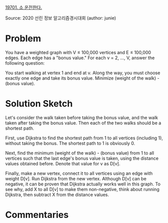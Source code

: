 [19701. 소 운전한다.](https://www.acmicpc.net/problem/19701)

Source: 2020 선린 정보 알고리즘경시대회
(author: junie)


# Problem

You have a weighted graph with V ≤ 100,000 vertices and E ≤ 100,000 edges. Each edge has a "bonus value." For each v = 2, ..., V, answer the following question:

You start walking at vertex 1 and end at v. Along the way, you must choose exactly one edge and take its bonus value. Minimize (weight of the walk) - (bonus value).

# Solution Sketch

Let's consider the walk taken before taking the bonus value, and the walk taken after taking the bonus value. Then each of the two walks should be a shortest path.

First, use Dijkstra to find the shortest path from 1 to all vertices (including 1), without taking the bonus. The shortest path to 1 is obviously 0.

Next, find the minimum (weight of the walk) - (bonus value) from 1 to all vertices such that the last edge's bonus value is taken, using the distance values obtained before. Denote that value for v as D[v].

Finally, make a new vertex, connect it to all vertices using an edge with weight D[v]. Run Dijkstra from the new vertex. Although D[v] can be negative, it can be proven that Dijkstra actually works well in this graph. To see why, add X to all D[v] to make them non-negative, think about running Dijkstra, then subtract X from the distance values.

# Commentaries
